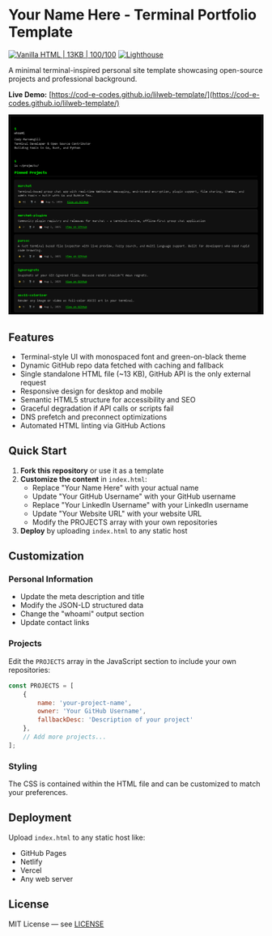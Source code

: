 # Your Name Here - Terminal Portfolio Template

[![Vanilla HTML | 13KB | 100/100](https://img.shields.io/badge/vanilla-13KB-green?style=flat-square&logo=html5)](https://cod-e-codes.github.io/lilweb-template/)
[![Lighthouse](https://img.shields.io/badge/lighthouse-100%2F100-brightgreen?style=flat-square&logo=googlechrome)](https://cod-e-codes.github.io/lilweb-template/)

A minimal terminal-inspired personal site template showcasing open-source projects and professional background.

**Live Demo:** [https://cod-e-codes.github.io/lilweb-template/](https://cod-e-codes.github.io/lilweb-template/)

![Terminal Portfolio Screenshot](screenshot.png)

## Features

- Terminal-style UI with monospaced font and green-on-black theme  
- Dynamic GitHub repo data fetched with caching and fallback  
- Single standalone HTML file (~13 KB), GitHub API is the only external request  
- Responsive design for desktop and mobile  
- Semantic HTML5 structure for accessibility and SEO  
- Graceful degradation if API calls or scripts fail  
- DNS prefetch and preconnect optimizations  
- Automated HTML linting via GitHub Actions  

## Quick Start

1. **Fork this repository** or use it as a template
2. **Customize the content** in `index.html`:
   - Replace "Your Name Here" with your actual name
   - Update "Your GitHub Username" with your GitHub username
   - Replace "Your LinkedIn Username" with your LinkedIn username
   - Update "Your Website URL" with your website URL
   - Modify the PROJECTS array with your own repositories
3. **Deploy** by uploading `index.html` to any static host

## Customization

### Personal Information
- Update the meta description and title
- Modify the JSON-LD structured data
- Change the "whoami" output section
- Update contact links

### Projects
Edit the `PROJECTS` array in the JavaScript section to include your own repositories:

```javascript
const PROJECTS = [
    {
        name: 'your-project-name',
        owner: 'Your GitHub Username',
        fallbackDesc: 'Description of your project'
    },
    // Add more projects...
];
```

### Styling
The CSS is contained within the HTML file and can be customized to match your preferences.

## Deployment

Upload `index.html` to any static host like:
- GitHub Pages
- Netlify
- Vercel
- Any web server

## License

MIT License — see [LICENSE](LICENSE)
